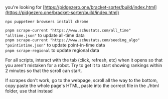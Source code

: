 you're looking for [https://pidgezero.one/bracket-sorter/build/index.html](https://pidgezero.one/bracket-sorter/build/index.html)

`npx puppeteer browsers install chrome` 

`pnpm scrape-current "https://www.schustats.com/all_time" "alltime.json"` to update all-time data  
`pnpm scrape-current "https://www.schustats.com/seeding_algo" "pointintime.json"` to update point-in-time data  
`pnpm scrape-regional` to update regional data  

For all scripts, interact with the tab (click, refresh, etc) when it opens so that you aren't mistaken for a robot. Try to get it to start showing rankings within 2 minutes so that the scroll can start.

If scrapes don't work, go to the webpage, scroll all the way to the bottom, copy paste the whole page's HTML, paste into the correct file in the ./html folder, use that instead